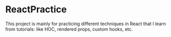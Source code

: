 # ReactPractice
This project is mainly for practicing different techniques in React that I learn from tutorials: like HOC, rendered props, custom hooks, etc.

